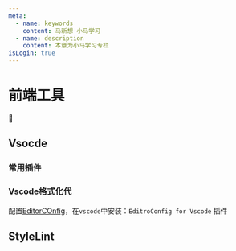 ```yaml
---
meta:
  - name: keywords
    content: 马新想 小马学习 
  - name: description
    content: 本章为小马学习专栏
isLogin: true
---
```



# 前端工具


:horse:



## Vsocde

### 常用插件


### Vscode格式化代

配置[EditorCOnfig](https://editorconfig.org/)，在`vscode`中安装：`EditroConfig for Vscode` 插件



## StyleLint